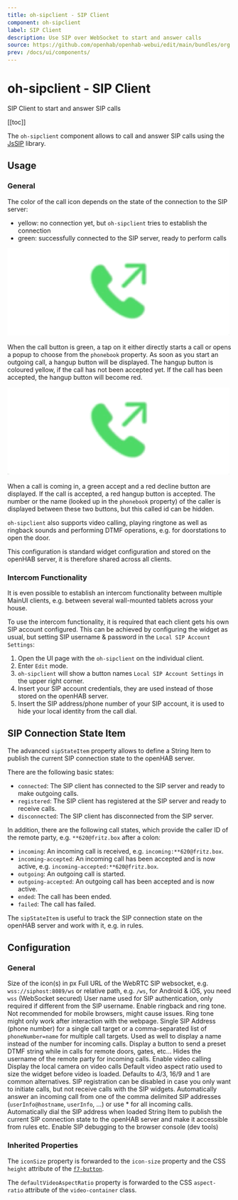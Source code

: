 ```yaml
---
title: oh-sipclient - SIP Client
component: oh-sipclient
label: SIP Client
description: Use SIP over WebSocket to start and answer calls
source: https://github.com/openhab/openhab-webui/edit/main/bundles/org.openhab.ui/doc/components/oh-sipclient.md
prev: /docs/ui/components/
---
```


# oh-sipclient - SIP Client

<!-- Put a screenshot here if relevant:
![](./images/oh-sipclient/header.jpg)
-->

<!-- GENERATED componentDescription -->
SIP Client to start and answer SIP calls
<!-- GENERATED /componentDescription -->

[[toc]]

The `oh-sipclient` component allows to call and answer SIP calls using the [JsSIP](https://jssip.net) library.

## Usage

### General

The color of the call icon depends on the state of the connection to the SIP server:
- yellow: no connection yet, but `oh-sipclient` tries to establish the connection 
- green: successfully connected to the SIP server, ready to perform calls

![](./images/oh-sipclient/outgoing.gif)

When the call button is green, a tap on it either directly starts a call or opens a popup to choose from the `phonebook` property.
As soon as you start an outgoing call, a hangup button will be displayed.
The hangup button is coloured yellow, if the call has not been accepted yet.
If the call has been accepted, the hangup button will become red.

![](./images/oh-sipclient/incoming.gif)

When a call is coming in, a green accept and a red decline button are displayed.
If the call is accepted, a red hangup button is accepted.
The number or the name (looked up in the `phonebook` property) of the caller is displayed between these two buttons, but this called id can be hidden.

`oh-sipclient` also supports video calling, playing ringtone as well as ringback sounds and performing DTMF operations, e.g. for doorstations to open the door.

This configuration is standard widget configuration and stored on the openHAB server, it is therefore shared across all clients.

### Intercom Functionality

It is even possible to establish an intercom functionality between multiple MainUI clients, e.g. between several wall-mounted tablets across your house.

To use the intercom functionality, it is required that each client gets his own SIP account configured.
This can be achieved by configuring the widget as usual, but setting SIP username & password in the `Local SIP Account Settings`:

1. Open the UI page with the `oh-sipclient` on the individual client.
1. Enter `Edit` mode.
1. `oh-sipclient` will show a button names `Local SIP Account Settings` in the upper right corner.
1. Insert your SIP account credentials, they are used instead of those stored on the openHAB server.
1. Insert the SIP address/phone number of your SIP account, it is used to hide your local identity from the call dial.

## SIP Connection State Item

The advanced `sipStateItem` property allows to define a String Item to publish the current SIP connection state to the openHAB server.

There are the following basic states:

- `connected`: The SIP client has connected to the SIP server and ready to make outgoing calls.
- `registered`: The SIP client has registered at the SIP server and ready to receive calls.
- `disconnected`: The SIP client has disconnected from the SIP server.

In addition, there are the following call states, which provide the caller ID of the remote party, e.g. `**620@fritz.box` after a colon:

- `incoming`: An incoming call is received, e.g. `incoming:**620@fritz.box`.
- `incoming-accepted`: An incoming call has been accepted and is now active, e.g. `incoming-accepted:**620@fritz.box`.
- `outgoing`: An outgoing call is started.
- `outgoing-accepted`: An outgoing call has been accepted and is now active.
- `ended`: The call has been ended.
- `failed`: The call has failed.

The `sipStateItem` is useful to track the SIP connection state on the openHAB server and work with it, e.g. in rules.

## Configuration

<!-- DO NOT REMOVE the following comments -->
<!-- GENERATED props -->
### General
<div class="props">
<PropGroup label="General">
<PropBlock type="INTEGER" name="iconSize" label="Icon Size">
  <PropDescription>
    Size of the icon(s) in px
  </PropDescription>
</PropBlock>
<PropBlock type="TEXT" name="websocketUrl" label="Websocket URL" required="true">
  <PropDescription>
    Full URL of the WebRTC SIP websocket, e.g. <code>wss://siphost:8089/ws</code> or relative path, e.g. <code>/ws</code>, for Android & iOS, you need <code>wss</code> (WebSocket secured)
  </PropDescription>
</PropBlock>
<PropBlock type="TEXT" name="domain" label="SIP Domain" required="true">
</PropBlock>
<PropBlock type="TEXT" name="username" label="SIP Username">
</PropBlock>
<PropBlock type="TEXT" name="password" label="SIP Password">
</PropBlock>
<PropBlock type="TEXT" name="authorizationUser" label="Authorization User">
  <PropDescription>
    User name used for SIP authentication, only required if different from the SIP username.
  </PropDescription>
</PropBlock>
<PropBlock type="BOOLEAN" name="enableTones" label="Enable tones">
  <PropDescription>
    Enable ringback and ring tone. Not recommended for mobile browsers, might cause issues. Ring tone might only work after interaction with the webpage.
  </PropDescription>
</PropBlock>
<PropBlock type="TEXT" name="phonebook" label="Phonebook" required="true">
  <PropDescription>
    Single SIP Address (phone number) for a single call target or a comma-separated list of <code>phoneNumber=name</code> for multiple call targets. Used as well to display a name instead of the number for incoming calls.
  </PropDescription>
</PropBlock>
<PropBlock type="TEXT" name="dtmfString" label="DTMF String">
  <PropDescription>
    Display a button to send a preset DTMF string while in calls for remote doors, gates, etc...
  </PropDescription>
</PropBlock>
<PropBlock type="BOOLEAN" name="hideCallerId" label="Hide caller id">
  <PropDescription>
    Hides the username of the remote party for incoming calls.
  </PropDescription>
</PropBlock>
<PropBlock type="BOOLEAN" name="enableVideo" label="Enable Video">
  <PropDescription>
    Enable video calling
  </PropDescription>
</PropBlock>
<PropBlock type="BOOLEAN" name="enableLocalVideo" label="Enable Local Video View">
  <PropDescription>
    Display the local camera on video calls
  </PropDescription>
</PropBlock>
<PropBlock type="TEXT" name="defaultVideoAspectRatio" label="Default Aspect Ratio">
  <PropDescription>
    Default video aspect ratio used to size the widget before video is loaded. Defaults to 4/3, 16/9 and 1 are common alternatives.
  </PropDescription>
</PropBlock>
<PropBlock type="BOOLEAN" name="disableRegister" label="Disable REGISTER">
  <PropDescription>
    SIP registration can be disabled in case you only want to initiate calls, but not receive calls with the SIP widgets.
  </PropDescription>
</PropBlock>
<PropBlock type="TEXT" name="autoAnswer" label="Auto Answer">
  <PropDescription>
    Automatically answer an incoming call from one of the comma delimited SIP addresses (<code>userInfo@hostname</code>, <code>userInfo</code>, ...) or use * for all incoming calls.
  </PropDescription>
</PropBlock>
<PropBlock type="TEXT" name="autoDial" label="Auto Dial">
  <PropDescription>
    Automatically dial the SIP address when loaded
  </PropDescription>
</PropBlock>
<PropBlock type="TEXT" name="sipStateItem" label="SIP State Item" context="item">
  <PropDescription>
    String Item to publish the current SIP connection state to the openHAB server and make it accessible from rules etc.
  </PropDescription>
</PropBlock>
<PropBlock type="BOOLEAN" name="enableSIPDebug" label="Enable SIP Debug">
  <PropDescription>
    Enable SIP debugging to the browser console (dev tools)
  </PropDescription>
</PropBlock>
</PropGroup>
</div>


<!-- GENERATED /props -->

<!-- If applicable describe how properties are forwarded to a underlying component from Framework7, ECharts, etc.: -->
### Inherited Properties

The `iconSize` property is forwarded to the `icon-size` property and the CSS `height` attribute of the [`f7-button`](https://framework7.io/vue/button).

The `defaultVideoAspectRatio` property is forwarded to the CSS `aspect-ratio` attribute of the `video-container` class.

<!-- If applicable describe the slots recognized by the component and what they represent:
### Slots

#### `default`

The contents of the oh-sipclient.

-->

<!-- Add as many examples as desired - put the YAML in a details container when it becomes too long (~150/200+ lines):
## Examples

### Example 1

![](./images/oh-sipclient/example1.jpg)

```yaml
component: oh-sipclient
config:
  prop1: value1
  prop2: value2
```

### Example 2

![](./images/oh-sipclient/example2.jpg)

::: details YAML
```yaml
component: oh-sipclient
config:
  prop1: value1
  prop2: value2
slots
```
:::

-->

<!-- Try to clean up URLs to the forum (https://community.openhab.org/t/<threadID>[/<postID>] should suffice)
## Community Resources

- [Community Post 1](https://community.openhab.org/t/12345)
- [Community Post 2](https://community.openhab.org/t/23456)
-->
